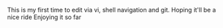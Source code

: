 This is my first time to edit via vi, shell navigation and git.
Hoping it'll be a nice ride
Enjoying it so far
